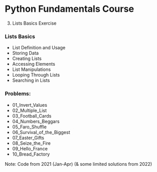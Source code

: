 # Python Fundamentals Course
3. Lists Basics Exercise
### Lists Basics
- List Definition and Usage
- Storing Data
- Creating Lists
- Accessing Elements
- List Manipulations
- Looping Through Lists
- Searching in Lists

### Problems:
- 01_Invert_Values
- 02_Multiple_List
- 03_Football_Cards
- 04_Numbers_Beggars
- 05_Faro_Shuffle
- 06_Survival_of_the_Biggest
- 07_Easter_Gifts
- 08_Seize_the_Fire
- 09_Hello_France
- 10_Bread_Factory

Note: Code from 2021 (Jan-Apr) (& some limited solutions from 2022)
